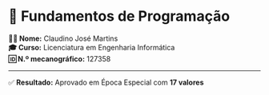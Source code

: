 # 📘 Fundamentos de Programação  

**👨‍🎓 Nome:** Claudino José Martins  
**🎓 Curso:** Licenciatura em Engenharia Informática  
**🆔 N.º mecanográfico:** 127358  

---

✅ **Resultado:** Aprovado em Época Especial com **17 valores**  
